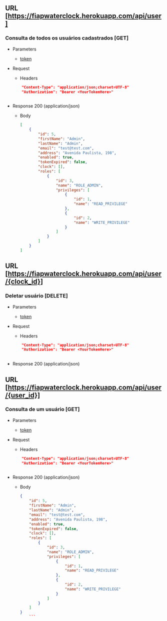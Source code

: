 ## URL  [https://fiapwaterclock.herokuapp.com/api/user]
### Consulta de todos os usuários cadastrados [GET]

+ Parameters
    + [token](/docs/authentication.md)

+ Request
    + Headers       
    ```json
        "Content-Type": "application/json;charset=UTF-8"
        "Authorization": "Bearer <YourTokenHere>"
      
    ```

+ Response 200 (application/json)
    + Body
        ```json
        [
            {
                "id": 5,
                "firstName": "Admin",
                "lastName": "Admin",
                "email": "test@test.com",
                "address": "Avenida Paulista, 198",
                "enabled": true,
                "tokenExpired": false,
                "clock": [],
                "roles": [
                    {
                        "id": 3,
                        "name": "ROLE_ADMIN",
                        "privileges": [
                            {
                                "id": 1,
                                "name": "READ_PRIVILEGE"
                            },
                            {
                                "id": 2,
                                "name": "WRITE_PRIVILEGE"
                            }
                        ]
                    }
                ]
            }
        ]
        ```
 ## URL  [https://fiapwaterclock.herokuapp.com/api/user/{clock_id}]
 ### Deletar usuário [DELETE]
 
 + Parameters
     + [token](/docs/authentication.md)
 
 + Request
     + Headers       
     ```json
         "Content-Type": "application/json;charset=UTF-8"
         "Authorization": "Bearer <YourTokenHere>"
       
     ```
 
 + Response 200 (application/json)



        
  ## URL  [https://fiapwaterclock.herokuapp.com/api/user/{user_id}]
  ### Consulta de um usuário [GET]
  
  + Parameters
      + [token](/docs/authentication.md)
  
  + Request
      + Headers       
      ```json
          "Content-Type": "application/json;charset=UTF-8"
          "Authorization": "Bearer <YourTokenHere>"
        
      ```
  
+ Response 200 (application/json)
  + Body
      ```json
      {
          "id": 5,
          "firstName": "Admin",
          "lastName": "Admin",
          "email": "test@test.com",
          "address": "Avenida Paulista, 198",
          "enabled": true,
          "tokenExpired": false,
          "clock": [],
          "roles": [
              {
                  "id": 3,
                  "name": "ROLE_ADMIN",
                  "privileges": [
                      {
                          "id": 1,
                          "name": "READ_PRIVILEGE"
                      },
                      {
                          "id": 2,
                          "name": "WRITE_PRIVILEGE"
                      }
                  ]
              }
          ]
      }
          ```